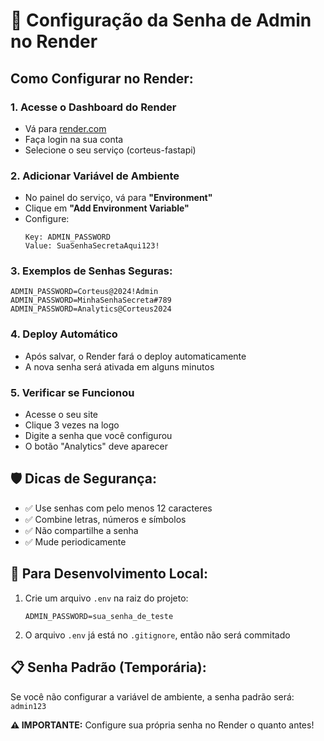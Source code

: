 # 🔐 Configuração da Senha de Admin no Render

## Como Configurar no Render:

### 1. **Acesse o Dashboard do Render**
   - Vá para [render.com](https://render.com)
   - Faça login na sua conta
   - Selecione o seu serviço (corteus-fastapi)

### 2. **Adicionar Variável de Ambiente**
   - No painel do serviço, vá para **"Environment"** 
   - Clique em **"Add Environment Variable"**
   - Configure:
     ```
     Key: ADMIN_PASSWORD
     Value: SuaSenhaSecretaAqui123!
     ```

### 3. **Exemplos de Senhas Seguras:**
   ```
   ADMIN_PASSWORD=Corteus@2024!Admin
   ADMIN_PASSWORD=MinhaSenhaSecreta#789
   ADMIN_PASSWORD=Analytics@Corteus2024
   ```

### 4. **Deploy Automático**
   - Após salvar, o Render fará o deploy automaticamente
   - A nova senha será ativada em alguns minutos

### 5. **Verificar se Funcionou**
   - Acesse o seu site
   - Clique 3 vezes na logo
   - Digite a senha que você configurou
   - O botão "Analytics" deve aparecer

## 🛡️ **Dicas de Segurança:**

- ✅ Use senhas com pelo menos 12 caracteres
- ✅ Combine letras, números e símbolos
- ✅ Não compartilhe a senha
- ✅ Mude periodicamente

## 🔧 **Para Desenvolvimento Local:**

1. Crie um arquivo `.env` na raiz do projeto:
   ```
   ADMIN_PASSWORD=sua_senha_de_teste
   ```

2. O arquivo `.env` já está no `.gitignore`, então não será commitado

## 📋 **Senha Padrão (Temporária):**

Se você não configurar a variável de ambiente, a senha padrão será: `admin123`

**⚠️ IMPORTANTE:** Configure sua própria senha no Render o quanto antes!
